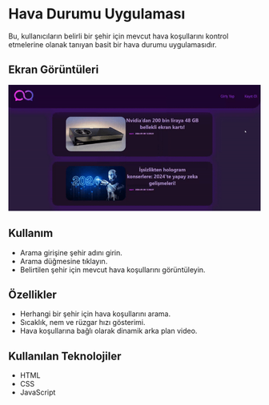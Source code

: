 # Hava Durumu Uygulaması

Bu, kullanıcıların belirli bir şehir için mevcut hava koşullarını kontrol etmelerine olanak tanıyan basit bir hava durumu uygulamasıdır.

## Ekran Görüntüleri
<p align="center">
  <img src="https://github.com/Mertalkann/InfiniTalks/blob/main/client/src/img/video.gif" alt="gif">
</p>

## Kullanım

- Arama girişine şehir adını girin.
- Arama düğmesine tıklayın.
- Belirtilen şehir için mevcut hava koşullarını görüntüleyin.

## Özellikler

- Herhangi bir şehir için hava koşullarını arama.
- Sıcaklık, nem ve rüzgar hızı gösterimi.
- Hava koşullarına bağlı olarak dinamik arka plan video.

## Kullanılan Teknolojiler

- HTML
- CSS
- JavaScript





